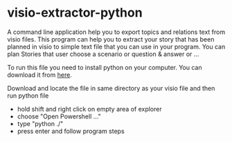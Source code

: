 # visio-extractor-python
A command line application help you to export topics and relations text from visio files.
This program can help you to extract your story that has been planned in visio to simple text file that you can use in your program.
You can plan Stories that user choose a scenario or question & answer or ...

To run this file you need to install python on your computer. You can download it from <a href="https://www.python.org/downloads/">here</a>.

Download and locate the file in same directory as your visio file and then run python file
- hold shift and right click on empty area of explorer
- choose "Open Powershell ..."
- type "python ./"
- press enter and follow program steps
